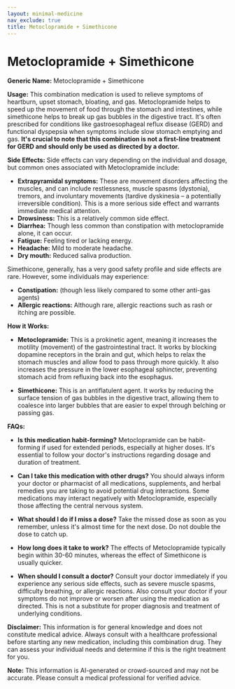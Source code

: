```yaml
---
layout: minimal-medicine
nav_exclude: true
title: Metoclopramide + Simethicone
---
```


# Metoclopramide + Simethicone

**Generic Name:** Metoclopramide + Simethicone

**Usage:**  This combination medication is used to relieve symptoms of heartburn, upset stomach, bloating, and gas.  Metoclopramide helps to speed up the movement of food through the stomach and intestines, while simethicone helps to break up gas bubbles in the digestive tract. It's often prescribed for conditions like gastroesophageal reflux disease (GERD) and functional dyspepsia when symptoms include slow stomach emptying and gas.  **It's crucial to note that this combination is not a first-line treatment for GERD and should only be used as directed by a doctor.**


**Side Effects:** Side effects can vary depending on the individual and dosage, but common ones associated with Metoclopramide include:

* **Extrapyramidal symptoms:** These are movement disorders affecting the muscles, and can include restlessness, muscle spasms (dystonia), tremors, and involuntary movements (tardive dyskinesia – a potentially irreversible condition). This is a more serious side effect and warrants immediate medical attention.
* **Drowsiness:** This is a relatively common side effect.
* **Diarrhea:** Though less common than constipation with metoclopramide alone, it can occur.
* **Fatigue:** Feeling tired or lacking energy.
* **Headache:**  Mild to moderate headache.
* **Dry mouth:**  Reduced saliva production.

Simethicone, generally, has a very good safety profile and side effects are rare. However, some individuals may experience:

* **Constipation:** (though less likely compared to some other anti-gas agents)
* **Allergic reactions:**  Although rare, allergic reactions such as rash or itching are possible.


**How it Works:**

* **Metoclopramide:** This is a prokinetic agent, meaning it increases the motility (movement) of the gastrointestinal tract. It works by blocking dopamine receptors in the brain and gut, which helps to relax the stomach muscles and allow food to pass through more quickly.  It also increases the pressure in the lower esophageal sphincter, preventing stomach acid from refluxing back into the esophagus.

* **Simethicone:** This is an antiflatulent agent. It works by reducing the surface tension of gas bubbles in the digestive tract, allowing them to coalesce into larger bubbles that are easier to expel through belching or passing gas.


**FAQs:**

* **Is this medication habit-forming?** Metoclopramide can be habit-forming if used for extended periods, especially at higher doses.  It's essential to follow your doctor's instructions regarding dosage and duration of treatment.

* **Can I take this medication with other drugs?**  You should always inform your doctor or pharmacist of all medications, supplements, and herbal remedies you are taking to avoid potential drug interactions.  Some medications may interact negatively with Metoclopramide, especially those affecting the central nervous system.

* **What should I do if I miss a dose?**  Take the missed dose as soon as you remember, unless it's almost time for the next dose.  Do not double the dose to catch up.

* **How long does it take to work?** The effects of Metoclopramide typically begin within 30-60 minutes, whereas the effect of Simethicone is usually quicker.

* **When should I consult a doctor?**  Consult your doctor immediately if you experience any serious side effects, such as severe muscle spasms, difficulty breathing, or allergic reactions.  Also consult your doctor if your symptoms do not improve or worsen after using the medication as directed.  This is not a substitute for proper diagnosis and treatment of underlying conditions.


**Disclaimer:** This information is for general knowledge and does not constitute medical advice.  Always consult with a healthcare professional before starting any new medication, including this combination drug.  They can assess your individual needs and determine if this is the right treatment for you.


**Note:** This information is AI-generated or crowd-sourced and may not be accurate. Please consult a medical professional for verified advice.